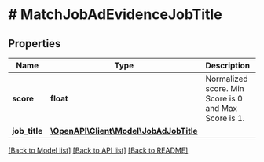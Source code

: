 # # MatchJobAdEvidenceJobTitle

## Properties

Name | Type | Description | Notes
------------ | ------------- | ------------- | -------------
**score** | **float** | Normalized score. Min Score is 0 and Max Score is 1. |
**job_title** | [**\OpenAPI\Client\Model\JobAdJobTitle**](JobAdJobTitle.md) |  |

[[Back to Model list]](../../README.md#models) [[Back to API list]](../../README.md#endpoints) [[Back to README]](../../README.md)
